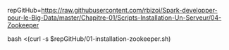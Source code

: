 repGitHub=https://raw.githubusercontent.com/rbizoi/Spark-developper-pour-le-Big-Data/master/Chapitre-01/Scripts-Installation-Un-Serveur/04-Zookeeper

bash <(curl -s $repGitHub/01-installation-zookeeper.sh)
